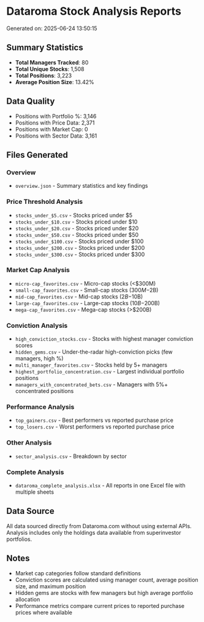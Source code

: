 # Dataroma Stock Analysis Reports

Generated on: 2025-06-24 13:50:15

## Summary Statistics

- **Total Managers Tracked**: 80
- **Total Unique Stocks**: 1,508
- **Total Positions**: 3,223
- **Average Position Size**: 13.42%

## Data Quality

- Positions with Portfolio %: 3,146
- Positions with Price Data: 2,371
- Positions with Market Cap: 0
- Positions with Sector Data: 3,161

## Files Generated

### Overview
- `overview.json` - Summary statistics and key findings

### Price Threshold Analysis
- `stocks_under_$5.csv` - Stocks priced under $5
- `stocks_under_$10.csv` - Stocks priced under $10
- `stocks_under_$20.csv` - Stocks priced under $20
- `stocks_under_$50.csv` - Stocks priced under $50
- `stocks_under_$100.csv` - Stocks priced under $100
- `stocks_under_$200.csv` - Stocks priced under $200
- `stocks_under_$300.csv` - Stocks priced under $300

### Market Cap Analysis
- `micro-cap_favorites.csv` - Micro-cap stocks (<$300M)
- `small-cap_favorites.csv` - Small-cap stocks ($300M-$2B)
- `mid-cap_favorites.csv` - Mid-cap stocks ($2B-$10B)
- `large-cap_favorites.csv` - Large-cap stocks ($10B-$200B)
- `mega-cap_favorites.csv` - Mega-cap stocks (>$200B)

### Conviction Analysis
- `high_conviction_stocks.csv` - Stocks with highest manager conviction scores
- `hidden_gems.csv` - Under-the-radar high-conviction picks (few managers, high %)
- `multi_manager_favorites.csv` - Stocks held by 5+ managers
- `highest_portfolio_concentration.csv` - Largest individual portfolio positions
- `managers_with_concentrated_bets.csv` - Managers with 5%+ concentrated positions

### Performance Analysis
- `top_gainers.csv` - Best performers vs reported purchase price
- `top_losers.csv` - Worst performers vs reported purchase price

### Other Analysis
- `sector_analysis.csv` - Breakdown by sector

### Complete Analysis
- `dataroma_complete_analysis.xlsx` - All reports in one Excel file with multiple sheets

## Data Source

All data sourced directly from Dataroma.com without using external APIs.
Analysis includes only the holdings data available from superinvestor portfolios.

## Notes

- Market cap categories follow standard definitions
- Conviction scores are calculated using manager count, average position size, and maximum position
- Hidden gems are stocks with few managers but high average portfolio allocation
- Performance metrics compare current prices to reported purchase prices where available
